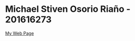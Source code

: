 # Michael Stiven Osorio Riaño - 201616273

[My Web Page](https://MichaelOsorio2017.github.io "My Personal Web Page")
